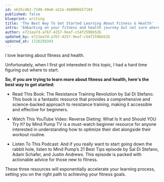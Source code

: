 ```yaml
---
id: e635c462-7348-49e0-a22e-4b0006b57184
published: false
blueprint: writing
title: 'The Best Way To Get Started Learning About Fitness & Health'
intro: 'Embarking on your fitness and health journey but not sure where to start? You’re not alone—many of us face the same challenge when trying to navigate the overwhelming amount of information available. Luckily, I’ve found three invaluable resources that will help streamline your introduction to health and fitness, making your journey less confusing and more effective.'
author: e721ea7d-a7b7-4257-9eaf-c54f259bb52b
updated_by: e721ea7d-a7b7-4257-9eaf-c54f259bb52b
updated_at: 1726256343
---
```

I love learning about fitness and health.

Unfortunately, when I first got interested in this topic, I had a hard time figuring out where to start.

**So, if you are trying to learn more about fitness and health, here's the best way to get started:**
- Read This Book: 
The Resistance Training Revolution by Sal Di Stefano. This book is a fantastic resource that provides a comprehensive and science-backed approach to resistance training, making it accessible and effective for beginners.

- Watch This YouTube Video: 
Reverse Dieting: What Is It and Should YOU Try It? by Mind Pump TV is a must-watch beginner resource for anyone interested in understanding how to optimize their diet alongside their workout routine.

- Listen To This Podcast: 
And if you really want to start going down the rabbit hole, listen to Mind Pump’s 21 Best Tips episode by Sal Di Stefano, Adam Schafer, and Justin Andrews. This episode is packed with actionable advice for those new to fitness.

These three resources will exponentially accelerate your learning process, setting you on the right path to achieving your fitness goals.